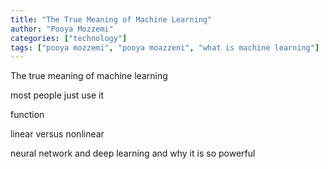 ```yaml
---
title: "The True Meaning of Machine Learning"
author: "Pooya Mozzemi"
categories: ["technology"]
tags: ["pooya mozzemi", "pooya moazzeni", "what is machine learning"]
---
```


The true meaning of machine learning

most people just use it

function

linear versus nonlinear

neural network and deep learning and why it is so powerful
